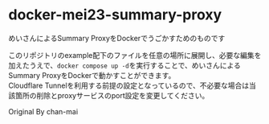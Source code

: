 # docker-mei23-summary-proxy
めいさんによるSummary ProxyをDockerでうごかすためのものです  
  
このリポジトリのexample配下のファイルを任意の場所に展開し、必要な編集を加えたうえで、`docker compose up -d`を実行することで、めいさんによるSummary ProxyをDockerで動かすことができます。  
Cloudflare Tunnelを利用する前提の設定となっているので、不必要な場合は当該箇所の削除とproxyサービスのport設定を変更してください。  

Original By chan-mai